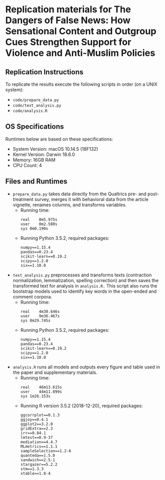 # Replication materials for The Dangers of False News: How Sensational Content and Outgroup Cues Strengthen Support for Violence and Anti-Muslim Policies

## Replication Instructions

To replicate the results execute the following scripts in order (on a UNIX system):

- `code/prepare_data.py`
- `code/text_analysis.py`
- `code/analysis.R`

## OS Specifications

Runtimes below are based on these specifications:

- System Version: macOS 10.14.5 (18F132)
- Kernel Version: Darwin 18.6.0
- Memory: 16GB RAM
- CPU Count: 4

## Files and Runtimes

- `prepare_data.py` takes data directly from the Qualtrics pre- and post-treatment survey, merges it with behavioral data from the article vignette, renames columns, and transforms variables.
	* Running time:
		```
		real	0m5.975s
		user	0m2.580s
		sys	0m0.190s
		```
	* Running Python 3.5.2, required packages: 
		```
		numpy==1.15.4
		pandas==0.23.4
		scikit-learn==0.19.2
		scipy==1.2.0
		six==1.10.0
		```
- `text_analysis.py` preprocesses and transforms texts (contraction normalization, lemmatization, spelling correction) and then saves the transformed text for analysis in `analysis.R.` This script also runs the bootstrap models used to identify key words in the open-ended and comment corpora.
	* Running time:
		```
		real	4m30.646s
		user	9m36.467s
		sys	0m29.745s
		```
	* Running Python 3.5.2, required packages: 
		```
		numpy==1.15.4
		pandas==0.23.4
		scikit-learn==0.19.2
		scipy==1.2.0
		six==1.10.0
		```
- `analysis.R` runs all models and outputs every figure and table used in the paper and supplementary materials.
	* Running time:
		```
		real	46m13.615s
		user	44m11.899s
		sys	1m26.153s
		```
	* Running R version 3.5.2 (2018-12-20), required packages:
		```
		ggcorrplot==0.1.3
		ggjoy==0.4.1
		ggplot2==3.2.0
		gridExtra==2.3
		irr==0.84.1
		lmtest==0.9-37
		mediation==4.4.7
		MLmetrics==1.1.1
		sampleSelection==1.2-6
		quanteda==1.5.0
		sandwich==2.5-1
		stargazer==5.2.2
		stm==1.3.3
		xtable==1.8-4
		```
